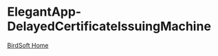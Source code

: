 # ElegantApp-DelayedCertificateIssuingMachine
[BirdSoft Home](https://moton-03.github.io/BirdSoft/)
